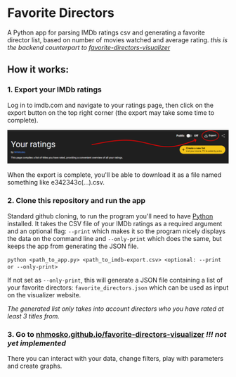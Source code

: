 # Favorite Directors
A Python app for parsing IMDb ratings csv and generating a favorite director list, based on number of movies watched and average rating.
_this is the backend counterpart to [favorite-directors-visualizer](github.com/nhmosko/favorite-directors-visualizer)_


## How it works:
### 1. Export your IMDb ratings
Log in to imdb.com and navigate to your ratings page, then click on the export button on the top right corner (the export may take some time to complete).

![imdb ratings page with circled export button](static/imdb-export.png)

When the export is complete, you'll be able to download it as a file named something like e342343c(...).csv.


### 2. Clone this repository and run the app
Standard github cloning, to run the program you'll need to have [Python](https://www.python.org/downloads/) installed.
It takes the CSV file of your IMDb ratings as a required argument and an optional flag: `--print` which makes it so the program nicely displays the data on the command line and `--only-print` which does the same, but keeps the app from generating the JSON file.
```
python <path_to_app.py> <path_to_imdb-export.csv> <optional: --print or --only-print>
```
If not set as `--only-print`, this will generate a JSON file containing a list of your favorite directors: `favorite_directors.json` which can be used as input on the visualizer website.

_The generated list only takes into account directors who you have rated at least 3 titles from._

### 3. Go to [nhmosko.github.io/favorite-directors-visualizer](nhmosko.github.io/favorite-directors-visualizer) _!!! not yet implemented_
There you can interact with your data, change filters, play with parameters and create graphs.


